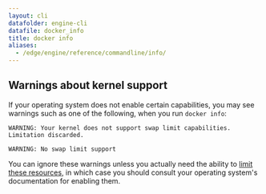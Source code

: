 ```yaml
---
layout: cli
datafolder: engine-cli
datafile: docker_info
title: docker info
aliases:
  - /edge/engine/reference/commandline/info/
---
```

<!--
This page is automatically generated from Docker's source code. If you want to
suggest a change to the text that appears here, open a ticket or pull request
in the source repository on GitHub:

https://github.com/docker/cli
-->

## Warnings about kernel support

If your operating system does not enable certain capabilities, you may see
warnings such as one of the following, when you run `docker info`:

```none
WARNING: Your kernel does not support swap limit capabilities. Limitation discarded.
```

```none
WARNING: No swap limit support
```

You can ignore these warnings unless you actually need the ability to
[limit these resources](../../../config/containers/resource_constraints.md), in which case you
should consult your operating system's documentation for enabling them.

